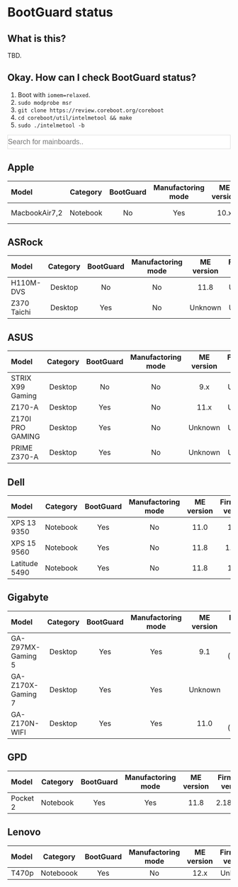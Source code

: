 # BootGuard status
## What is this?
TBD.

## Okay. How can I check BootGuard status?
1. Boot with `iomem=relaxed`.
2. `sudo modprobe msr`
3. `git clone https://review.coreboot.org/coreboot`
4. `cd coreboot/util/intelmetool && make`
5. `sudo ./intelmetool -b`

<input type="text" id="search" onkeyup="search()" style="width: 100%; font-size: 16px; padding: 6px 0px; border: 1px solid #ddd;" placeholder="Search for mainboards..">

## Apple

| Model | Category | BootGuard | Manufactoring mode | ME version | Firmware version | coreboot support |
|:------|:--------:|:---------:|:------------------:|:----------:|:----------------:|:----------------:|
| MacbookAir7,2 | Notebook | No | Yes | 10.x | macOS 10.13.6 | No |

## ASRock

| Model | Category | BootGuard | Manufactoring mode | ME version | Firmware version | coreboot support |
|:------|:--------:|:---------:|:------------------:|:----------:|:----------------:|:----------------:|
| H110M-DVS | Desktop | No | No | 11.8 | Unknown | Yes |
| Z370 Taichi | Desktop | Yes | No | Unknown | Unknown | No |

## ASUS

| Model | Category | BootGuard | Manufactoring mode | ME version | Firmware version | coreboot support |
|:------|:--------:|:---------:|:------------------:|:----------:|:----------------:|:----------------:|
| STRIX X99 Gaming | Desktop | No | No | 9.x | Unknown | No |
| Z170-A | Desktop | Yes | No | 11.x | Unknown | No |
| Z170I PRO GAMING | Desktop | Yes | No | Unknown | Unknown | No |
| PRIME Z370-A | Desktop | Yes | No | Unknown | Unknown | No |

## Dell

| Model | Category | BootGuard | Manufactoring mode | ME version | Firmware version | coreboot support |
|:------|:--------:|:---------:|:------------------:|:----------:|:----------------:|:----------------:|
| XPS 13 9350 | Notebook | Yes | No | 11.0 | 1.2.3 | No |
| XPS 15 9560 | Notebook | Yes | No | 11.8 | 1.12.1 | No |
| Latitude 5490 | Notebook | Yes | No | 11.8 | 1.4.2 | No |

## Gigabyte

| Model | Category | BootGuard | Manufactoring mode | ME version | Firmware version | coreboot support |
|:------|:--------:|:---------:|:------------------:|:----------:|:----------------:|:----------------:|
| GA-Z97MX-Gaming 5 | Desktop | Yes | Yes | 9.1 | F4 (05/2014) | No |
| GA-Z170X-Gaming 7 | Desktop | Yes | Yes | Unknown | F8 | No |
| GA-Z170N-WIFI | Desktop | Yes | Yes | 11.0 | F6 (10/2015) | No |

## GPD

| Model | Category | BootGuard | Manufactoring mode | ME version | Firmware version | coreboot support |
|:------|:--------:|:---------:|:------------------:|:----------:|:----------------:|:----------------:|
| Pocket 2 | Notebook | Yes | Yes | 11.8 | 2.18.1263 | No |

## Lenovo

| Model | Category | BootGuard | Manufactoring mode | ME version | Firmware version | coreboot support |
|:------|:--------:|:---------:|:------------------:|:----------:|:----------------:|:----------------:|
| T470p | Noteboook | Yes | No | 12.x | Unknown | No |
